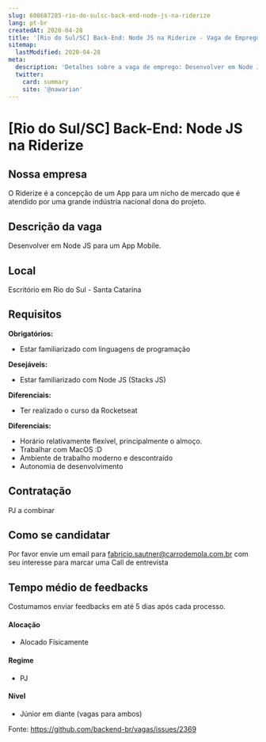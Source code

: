 ```yaml
---
slug: 608687285-rio-do-sulsc-back-end-node-js-na-riderize
lang: pt-br
createdAt: 2020-04-28
title: '[Rio do Sul/SC] Back-End: Node JS na Riderize - Vaga de Emprego'
sitemap:
  lastModified: 2020-04-28
meta:
  description: 'Detalhes sobre a vaga de emprego: Desenvolver em Node JS para um App Mobile.'
  twitter:
    card: summary
    site: '@nawarian'
---
```


# [Rio do Sul/SC] Back-End: Node JS na Riderize

## Nossa empresa

O Riderize é a concepção de um App para um nicho de mercado que é atendido por uma grande indústria nacional dona do projeto.

## Descrição da vaga

Desenvolver em Node JS para um App Mobile.

## Local

Escritório em Rio do Sul - Santa Catarina 

## Requisitos

**Obrigatórios:**
- Estar familiarizado com linguagens de programação 

**Desejáveis:**
- Estar familiarizado com Node JS (Stacks JS)

**Diferenciais:**
- Ter realizado o curso da Rocketseat

**Diferenciais:**
- Horário relativamente flexível, principalmente o almoço.
- Trabalhar com MacOS :D 
- Ambiente de trabalho moderno e descontraído
- Autonomia de desenvolvimento


## Contratação

PJ a combinar

## Como se candidatar

Por favor envie um email para fabricio.sautner@carrodemola.com.br com seu interesse para marcar uma Call de entrevista

## Tempo médio de feedbacks

Costumamos enviar feedbacks em até 5 dias após cada processo.

#### Alocação
- Alocado Físicamente

#### Regime
- PJ

#### Nível
- Júnior em diante (vagas para ambos)

Fonte: https://github.com/backend-br/vagas/issues/2369
